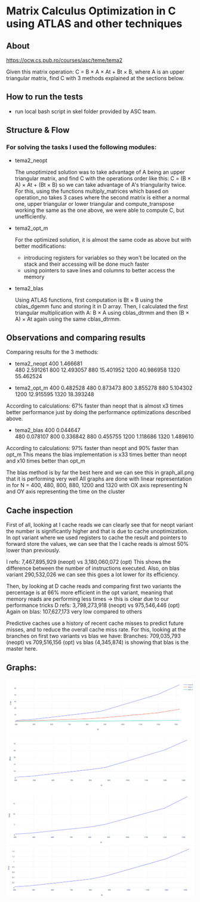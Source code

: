 # Matrix Calculus Optimization in C using ATLAS and other techniques

## About

https://ocw.cs.pub.ro/courses/asc/teme/tema2

Given this matrix operation: C = B × A × At + Bt × B, where A is an upper triangular matrix,
find C with 3 methods explained at the sections below.

## How to run the tests

- run local bash script in skel folder provided by ASC team.

## Structure & Flow

### For solving the tasks I used the following modules:

- tema2_neopt

    The unoptimized solution was to take advantage of A being an upper triangular matrix,
    and find C with the operations order like this: C = (B × A) × At + (Bt × B) so we
    can take advantage of A's triangularity twice. For this, using the functions
    multiply_matrices which based on operation_no takes 3 cases where the second matrix
    is either a normal one, upper triangular or lower triangular and compute_transpose working
    the same as the one above, we were able to compute C, but unefficiently.


- tema2_opt_m

	For the optimized solution, it is almost the same code as above but with better modifications:
	- introducing registers for variables so they won't be located on the stack and their accessing
	will be done much faster
	- using pointers to save lines and columns to better access the memory


- tema2_blas

	Using ATLAS functions, first computation is Bt × B using the cblas_dgemm func and storing it in D array.
	Then, I calculated the first triangular multiplication with A: B × A using cblas_dtrmm and then (B × A) × At
	again using the same cblas_dtrmm.
 		

## Observations and comparing results

Comparing results for the 3 methods:

- tema2_neopt
400		1.466681					
480		2.591261
800		12.493057
880		15.401952
1200	40.986958
1320	55.462524

- tema2_opt_m
400		0.482528 
480		0.873473
800		3.855278
880		5.104302
1200	12.915595
1320	18.393248	

According to calculations: 67% faster than neopt that is almost x3 times better performance just by doing 
the performance optimizations described above.

- tema2_blas
400		0.044647	
480		0.078107
800		0.336842
880		0.455755
1200	1.118686
1320	1.489610

According to calculations: 97% faster than neopt and 90% faster than opt_m
This means the blas implementation is x33 times better than neopt and x10 times better than opt_m


The blas method is by far the best here and we can see this in graph_all.png that it is performing very well
All graphs are done with linear representation in for N = 400, 480, 800, 880, 1200 and 1320 with OX axis
representing N and OY axis representing the time on the cluster

## Cache inspection

First of all, looking at I cache reads we can clearly see that for neopt variant the number is significantly
higher and that is due to cache unoptimization. In opt variant where we used registers to cache the result
and pointers to forward store the values, we can see that the I cache reads is almost 50% lower than 
previously.

I   refs:      7,467,895,929 (neopt) vs 3,180,060,072 (opt)
This shows the difference between the number of instructions executed.
Also, on blas variant 290,532,026 we can see this goes a lot lower for its efficiency.

Then, by looking at D cache reads and comparing first two variants the percentage is at 66% more efficient in the
opt variant, meaning that memory reads are performing less times -> this is clear due to our performance tricks
D   refs:      3,798,273,918 (neopt) vs 975,546,446 (opt)
Again on blas: 107,627,173 very low compared to others  


Predictive caches use a history of recent cache misses to predict future misses, and to reduce the overall cache miss rate.
For this, looking at the branches on first two variants vs blas we have:
Branches:        709,035,793 (neopt) vs 709,516,156 (opt) vs blas (4,345,874) is showing that blas is the master here.


## Graphs:

![p1](graph_all.png)
![p2](graph_neopt.png)
![p3](graph_opt_m.png)
![p4](graph_blas.png)